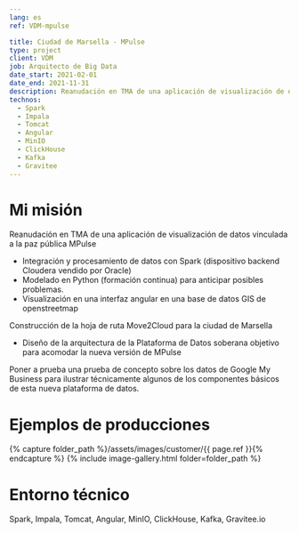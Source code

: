 ```yaml
---
lang: es
ref: VDM-mpulse

title: Ciudad de Marsella - MPulse
type: project
client: VDM
job: Arquitecto de Big Data 
date_start: 2021-02-01
date_end: 2021-11-31
description: Reanudación en TMA de una aplicación de visualización de datos vinculada a la paz pública MPulse
technos:
  - Spark
  - Impala
  - Tomcat
  - Angular
  - MinIO
  - ClickHouse
  - Kafka
  - Gravitee
---
```

# Mi misión

Reanudación en TMA de una aplicación de visualización de datos vinculada a la paz pública MPulse
- Integración y procesamiento de datos con Spark (dispositivo backend Cloudera vendido por Oracle)
- Modelado en Python (formación continua) para anticipar posibles problemas. 
- Visualización en una interfaz angular en una base de datos GIS de openstreetmap

Construcción de la hoja de ruta Move2Cloud para la ciudad de Marsella
- Diseño de la arquitectura de la Plataforma de Datos soberana objetivo para acomodar la nueva versión de MPulse

Poner a prueba una prueba de concepto sobre los datos de Google My Business para ilustrar técnicamente algunos de los componentes básicos de esta nueva plataforma de datos.

# Ejemplos de producciones
{% capture folder_path %}/assets/images/customer/{{ page.ref }}{% endcapture %}
{% include image-gallery.html folder=folder_path %}

# Entorno técnico
Spark, Impala, Tomcat, Angular, MinIO, ClickHouse, Kafka, Gravitee.io
